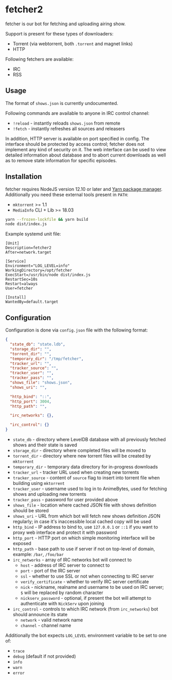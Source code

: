 # fetcher2

fetcher is our bot for fetching and uploading airing show.

Support is present for these types of downloaders:

- Torrent (via webtorrent, both `.torrent` and magnet links)
- HTTP

Following fetchers are available:

- IRC
- RSS

## Usage
The format of `shows.json` is currently undocumented.

Following commands are available to anyone in IRC control channel:
- `!reload` - instantly reloads `shows.json` from remote
- `!fetch` - instantly refreshes all sources and releasers

In addition, HTTP server is available on port specified in config.
The interface should be protected by access control; fetcher does not implement any kind of security on it.
The web interface can be used to view detailed information about database and to abort current 
downloads as well as to remove state information for specific episodes.

## Installation

fetcher requires NodeJS version 12.10 or later and [Yarn package manager](https://classic.yarnpkg.com/).
Additionally you need these external tools present in `PATH`:

- `mktorrent` >= 1.1
- `MediaInfo` CLI + Lib >= 18.03

```sh
yarn --frozen-lockfile && yarn build
node dist/index.js
```

Example systemd unit file:

```systemd
[Unit]
Description=fetcher2
After=network.target

[Service]
Environment="LOG_LEVEL=info"
WorkingDirectory=/opt/fetcher
ExecStart=/usr/bin/node dist/index.js
RestartSec=10s
Restart=always
User=fetcher

[Install]
WantedBy=default.target
```

## Configuration

Configuration is done via `config.json` file with the following format:

```json
{
  "state_db": "state.ldb",
  "storage_dir": "",
  "torrent_dir": "",
  "temporary_dir": "/tmp/fetcher",
  "tracker_url": "",
  "tracker_source": "",
  "tracker_user": "",
  "tracker_pass": "",
  "shows_file": "shows.json",
  "shows_uri": "",

  "http_bind": "::",
  "http_port": 3004,
  "http_path": "",

  "irc_networks": {},

  "irc_control": {}
}
```

- `state_db` - directory where LevelDB database with all previously fetched shows and their state is saved
- `storage_dir` - directory where completed files will be moved to
- `torrent_dir` - directory where new torrent files will be created by `mktorrent`
- `temporary_dir` - temporary data directory for in-progress downloads
- `tracker_url` - tracker URL used when creating new torrents
- `tracker_source` - content of `source` flag to insert into torrent file when building using `mktorrent`
- `tracker_user` - username used to log in to AnimeBytes, used for fetching shows and uploading new torrents
- `tracker_pass` - password for user provided above
- `shows_file` - location where cached JSON file with shows definition should be stored
- `shows_uri` - URL from which bot will fetch new shows definition JSON regularly; in case it's inaccessible local cached copy will be used
- `http_bind` - IP address to bind to, use `127.0.0.1` or `::1` if you want to proxy web interface and protect it with password
- `http_port` - HTTP port on which simple monitoring interface will be exposed
- `http_path` - base path to use if server if not on top-level of domain, example: `/bar`, `/foo/bar`
- `irc_networks` - array of IRC networks bot will connect to
    - `host` - address of IRC server to connect to
    - `port` - port of the IRC server
    - `ssl` - whether to use SSL or not when connecting to IRC server
    - `verify_certificate` - whether to verify IRC server certificate
    - `nick` - nickname, realname and username to be used on IRC server; `$` will be replaced by random character
    - `nickserv_password` - optional, if present the bot will attempt to authenticate with `NickServ` upon joining
- `irc_control` - controls to which IRC network (from `irc_networks`) bot should announce its state
    - `network` - valid network name
    - `channel` - channel name

Additionally the bot expects `LOG_LEVEL` environment variable to be set to one of:
- `trace`
- `debug` (default if not provided)
- `info`
- `warn`
- `error`
